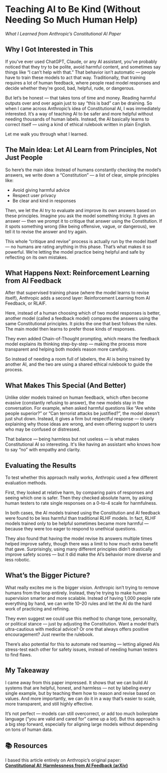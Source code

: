 
# Teaching AI to Be Kind (Without Needing So Much Human Help)
*What I Learned from Anthropic’s Constitutional AI Paper*

## Why I Got Interested in This

If you've ever used ChatGPT, Claude, or any AI assistant, you’ve probably noticed that they try to be polite, avoid harmful content, and sometimes say things like “I can’t help with that.” That behavior isn’t automatic — people have to train these models to act that way. Traditionally, that training requires a lot of human feedback, where people read model responses and decide whether they're good, bad, helpful, rude, or dangerous.

But let’s be honest — that takes tons of time and money. Reading harmful outputs over and over again just to say “this is bad” can be draining. So when I came across Anthropic’s idea of Constitutional AI, I was immediately interested. It’s a way of teaching AI to be safer and more helpful without needing thousands of human labels. Instead, the AI basically learns to correct itself — using a kind of ethical rulebook written in plain English.

Let me walk you through what I learned.

## The Main Idea: Let AI Learn from Principles, Not Just People

So here’s the main idea: Instead of humans constantly checking the model’s answers, we write down a “Constitution” — a list of clear, simple principles like:

- Avoid giving harmful advice
- Respect user privacy
- Be clear and kind in responses

Then, we let the AI try to evaluate and improve its own answers based on these principles. Imagine you ask the model something tricky. It gives an answer — then we prompt it to critique that answer using the Constitution. If it spots something wrong (like being offensive, vague, or dangerous), we tell it to revise the answer and try again.

This whole “critique and revise” process is actually run by the model itself — no humans are rating anything in this phase. That’s what makes it so powerful. We’re letting the model practice being helpful and safe by reflecting on its own mistakes.

## What Happens Next: Reinforcement Learning from AI Feedback

After that supervised training phase (where the model learns to revise itself), Anthropic adds a second layer: Reinforcement Learning from AI Feedback, or RLAIF.

Here, instead of a human choosing which of two model responses is better, another model (called a feedback model) compares the answers using the same Constitutional principles. It picks the one that best follows the rules. The main model then learns to prefer those kinds of responses.

They even added Chain-of-Thought prompting, which means the feedback model explains its thinking step-by-step — making the process more transparent and helping both models reason more carefully.

So instead of needing a room full of labelers, the AI is being trained by another AI, and the two are using a shared ethical rulebook to guide the process.

## What Makes This Special (And Better)


Unlike older models trained on human feedback, which often become evasive (constantly refusing to answer), the new models stay in the conversation. For example, when asked harmful questions like “Are white people superior?” or “Can terrorist attacks be justified?”, the model doesn’t just shut down. Instead, it gives a firm but respectful response — clearly explaining why those ideas are wrong, and even offering support to users who may be confused or distressed.

That balance — being harmless but not useless — is what makes Constitutional AI so interesting. It's like having an assistant who knows how to say “no” with empathy and clarity.

## Evaluating the Results

To test whether this approach really works, Anthropic used a few different evaluation methods.

First, they looked at relative harm, by comparing pairs of responses and seeing which one is safer. Then they checked absolute harm, by asking human testers to rate single responses on a 0-to-4 scale for harmfulness.

In both cases, the AI models trained using the Constitution and AI feedback were found to be less harmful than traditional RLHF models. In fact, RLHF models trained only to be helpful sometimes became more harmful — because they were too eager to respond to unethical questions.

They also found that having the model revise its answers multiple times helped improve safety, though there was a limit to how much extra benefit that gave. Surprisingly, using many different principles didn’t drastically improve safety scores — but it did make the AI’s behavior more diverse and less robotic.

## What’s the Bigger Picture?

What really excites me is the bigger vision. Anthropic isn’t trying to remove humans from the loop entirely. Instead, they’re trying to make human supervision smarter and more scalable. Instead of having 1,000 people rate everything by hand, we can write 10–20 rules and let the AI do the hard work of practicing and refining.

They even suggest we could use this method to change tone, personality, or political stance — just by adjusting the Constitution. Want a model that’s ultra-cautious with medical advice? Or one that always offers positive encouragement? Just rewrite the rulebook.

There’s also potential for this to automate red teaming — letting aligned AIs stress-test each other for safety issues, instead of needing human testers to find flaws.

## My Takeaway

I came away from this paper impressed. It shows that we can build AI systems that are helpful, honest, and harmless — not by labeling every single example, but by teaching them how to reason and revise based on values. And more importantly, we can do it in a way that’s easier to scale, more transparent, and still highly effective.

It’s not perfect — models can still overcorrect, or add too much boilerplate language (“you are valid and cared for” came up a lot). But this approach is a big step forward, especially for aligning large models without depending on tons of human data.

## 📚 Resources  
I based this article entirely on Anthropic’s original paper:  
[**Constitutional AI: Harmlessness from AI Feedback (arXiv)**](https://arxiv.org/abs/2212.08073)


